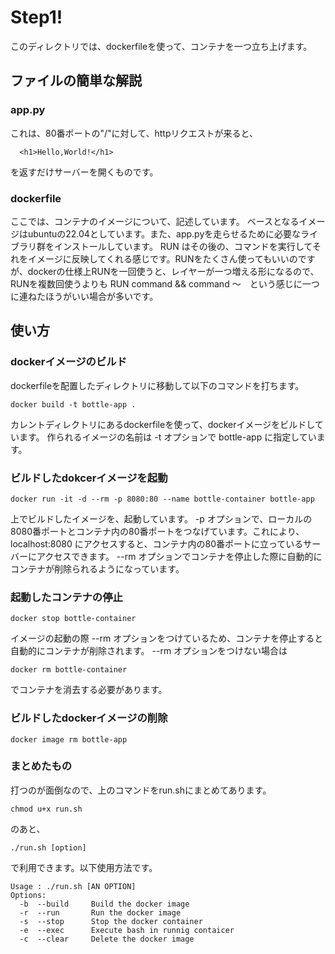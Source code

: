 # Step1!
このディレクトリでは、dockerfileを使って、コンテナを一つ立ち上げます。

## ファイルの簡単な解説

### app.py
これは、80番ポートの"/"に対して、httpリクエストが来ると、
```
  <h1>Hello,World!</h1> 
```
を返すだけサーバーを開くものです。

### dockerfile
ここでは、コンテナのイメージについて、記述しています。
ベースとなるイメージはubuntuの22.04としています。また、app.pyを走らせるために必要なライブラリ群をインストールしています。
RUN はその後の、コマンドを実行してそれをイメージに反映してくれる感じです。RUNをたくさん使ってもいいのですが、dockerの仕様上RUNを一回使うと、レイヤーが一つ増える形になるので、RUNを複数回使うよりも RUN command && command 〜　という感じに一つに連ねたほうがいい場合が多いです。

## 使い方

### dockerイメージのビルド
dockerfileを配置したディレクトリに移動して以下のコマンドを打ちます。
```
docker build -t bottle-app .
```
カレントディレクトリにあるdockerfileを使って、dockerイメージをビルドしています。
作られるイメージの名前は -t オプションで bottle-app に指定しています。

### ビルドしたdokcerイメージを起動
```
docker run -it -d --rm -p 8080:80 --name bottle-container bottle-app
```
上でビルドしたイメージを、起動しています。
-p オプションで、ローカルの8080番ポートとコンテナ内の80番ポートをつなげています。これにより、localhost:8080 にアクセスすると、コンテナ内の80番ポートに立っているサーバーにアクセスできます。
--rm オプションでコンテナを停止した際に自動的にコンテナが削除られるようになっています。

### 起動したコンテナの停止
```
docker stop bottle-container
```
イメージの起動の際 --rm オプションをつけているため、コンテナを停止すると自動的にコンテナが削除されます。
--rm オプションをつけない場合は
```
docker rm bottle-container
```
でコンテナを消去する必要があります。

### ビルドしたdockerイメージの削除
```
docker image rm bottle-app
```

### まとめたもの
打つのが面倒なので、上のコマンドをrun.shにまとめてあります。
```
chmod u+x run.sh
```
のあと、
```
./run.sh [option]
```
で利用できます。以下使用方法です。
```
Usage : ./run.sh [AN OPTION]
Options:
  -b  --build     Build the docker image
  -r  --run       Run the docker image
  -s  --stop      Stop the docker container
  -e  --exec      Execute bash in runnig contaicer
  -c  --clear     Delete the docker image
```